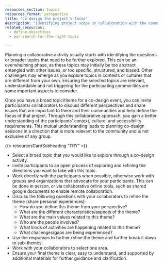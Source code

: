 ```yaml
---
resources_section: topics
resources_format: perspective
title: "Co-design the project’s focus"
description: "Identifying project scope in collaboration with the community helps to incorporate specific needs and contexts."
related_resources:
  - define-objectives
  - our-search-for-the-right-topic

---
```


Planning a collaborative activity usually starts with identifying the questions or broader topics that need to be further explored. This can be an overwhelming phase, as these topics may initially be too abstract, entangled with other issues, or too specific, structured, and biased. Other challenges may emerge as you explore topics in contexts or cultures that are different from your own. Ensuring the selected topics are relevant, understandable and not triggering for the participating communities are some important aspects to consider. 


Once you have a broad topic/theme for a co-design event, you can invite participants/ collaborators to discuss different perspectives and share issues that are important to them and their communities and help define the focus of that project. Through this collaborative approach, you gain a better understanding of the participants’ context, culture, and accessibility requirements. This mutual understanding leads to planning co-design sessions in a direction that is more relevant to the community and is not exclusive of any group. 

{{< resourcesCardSubheading "TRY" >}}

- Select a broad topic that you would like to explore through a co-design activity.
- Invite participants to an open process of exploring and refining the directions you want to take with this topic.
- Work directly with the participants when possible, otherwise work with groups and organizations that advocate for your participants. This can be done in person, or via collaborative online tools, such as shared google documents to enable remote collaboration. 
- Discuss the following questions with your collaborators to refine the theme (share personal experiences):
    - How do you define this theme from your perspective?
    - What are the different characteristics/aspects of the theme?
    - What are the main values related to this theme?
    - Who are the people involved?
    - What kinds of activities are happening related to this theme?
    - What challenges/gaps are being experienced?
- Use the responses to further refine the theme and further break it down to sub-themes.
- Work with your collaborators to select one area. 
- Ensure your final theme is clear, easy to understand, and supported by additional materials for further guidance and clarification.
